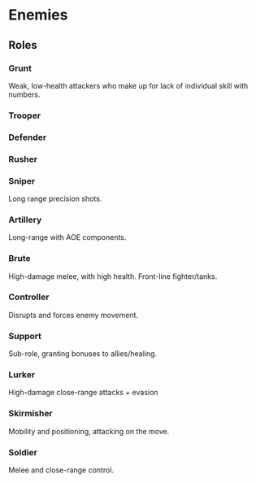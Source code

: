 # Enemies

## Roles

### Grunt

Weak, low-health attackers who make up for lack of individual skill with numbers.

### Trooper

### Defender

### Rusher

### Sniper

Long range precision shots.

### Artillery

Long-range with AOE components.

### Brute

High-damage melee, with high health. Front-line fighter/tanks.

### Controller

Disrupts and forces enemy movement.

### Support

Sub-role, granting bonuses to allies/healing.

### Lurker

High-damage close-range attacks + evasion

### Skirmisher

Mobility and positioning, attacking on the move.

### Soldier

Melee and close-range control.
